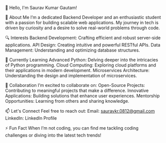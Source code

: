 👋 Hello, I'm Saurav Kumar Gautam!

🚀 About Me
I’m a dedicated Backend Developer and an enthusiastic student with a passion for building scalable web applications. My journey in tech is driven by curiosity and a desire to solve real-world problems through code.

🔍 Interests
Backend Development: Crafting efficient and robust server-side applications.
API Design: Creating intuitive and powerful RESTful APIs.
Data Management: Understanding and optimizing database structures.

🌱 Currently Learning
Advanced Python: Delving deeper into the intricacies of Python programming.
Cloud Computing: Exploring cloud platforms and their applications in modern development.
Microservices Architecture: Understanding the design and implementation of microservices.


🤝 Collaboration
I’m excited to collaborate on:
Open-Source Projects: Contributing to meaningful projects that make a difference.
Innovative Applications: Building solutions that enhance user experiences.
Mentorship Opportunities: Learning from others and sharing knowledge.

📫 Let's Connect
Feel free to reach out:
Email: sauravkr.0812@gmail.com
LinkedIn: LinkedIn Profile

⚡ Fun Fact
When I’m not coding, you can find me tackling coding challenges or diving into the latest tech trends!

<!---
sauravkrgautam/sauravkrgautam is a ✨ special ✨ repository because its `README.md` (this file) appears on your GitHub profile.
You can click the Preview link to take a look at your changes.
--->
